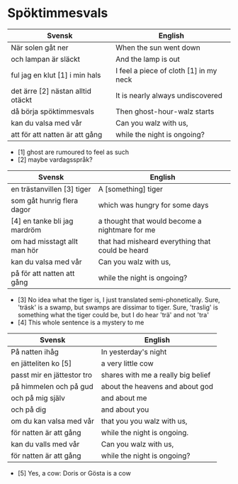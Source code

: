 # Spöktimmesvals

Svensk                           |English
---------------------------------|---------------------------------------
När solen gåt ner                |When the sun went down
och lampan är släckt             |And the lamp is out
ful jag en klut [1] i min hals   |I feel a piece of cloth [1] in my neck 
det ärre [2] nästan alltid otäckt|It is nearly always undiscovered
då börja spöktimmesvals          |Then ghost-hour-walz starts
kan du valsa med vår             |Can you walz with us,
att för att natten är att gång   |while the night is ongoing?

 * [1] ghost are rumoured to feel as such
 * [2] maybe vardagsspråk?

Svensk                           |English
---------------------------------|---------------------------------------
en trästanvillen [3] tiger       |A [something] tiger
som gåt hunrig flera dagor       |which was hungry for some days
[4] en tanke bli jag mardröm     |a thought that would become a nightmare for me
om had misstagt allt man hör     |that had misheard everything that could be heard
kan du valsa med vår             |Can you walz with us,
på för att natten att gång       |while the night is ongoing?

 * [3] No idea what the tiger is, I just translated semi-phonetically.
       Sure, 'träsk' is a swamp, but swamps are dissimar to tiger.
       Sure, 'traslig' is something what the tiger could be, 
       but I do hear 'trä' and not 'tra'
 * [4] This whole sentence is a mystery to me

Svensk                           |English
---------------------------------|---------------------------------------
På natten ihåg                   |In yesterday's night
en jätteliten ko [5]             |a very little cow
passt mir en jättestor tro       |shares with me a really big belief
på himmelen och på gud           |about the heavens and about god
och på mig själv                 |and about me
och på dig                       |and about you
om du kan valsa med vår          |that you you walz with us,
för natten är att gång           |while the night is ongoing.
kan du valls med vår             |Can you walz with us,
för natten är att gång           |while the night is ongoing?

 * [5] Yes, a cow: Doris or Gösta is a cow

